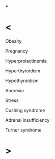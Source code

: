 # .

# <

Obesity

Pregnancy

Hyperprolactinemia

Hyperthyroidism

Hypothyroidism

Anorexia

Stress

Cushing syndrome

Adrenal insufficiency

Turner syndrome

# >

